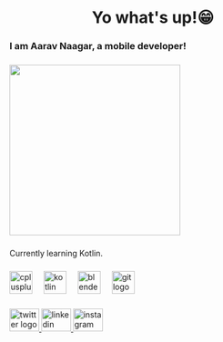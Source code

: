 <h1 align="center">Yo what's up!😁</h1>

###

<h3 align="left">I am Aarav Naagar, a mobile developer!</h3>

###

<div align="left">
  <img height="300" src="https://i.giphy.com/media/v1.Y2lkPTc5MGI3NjExa2ZlMnBmNDFuOWZwMmlqajk0cHdvZjRvZGoycTl2NjEweDM3OW41aSZlcD12MV9pbnRlcm5hbF9naWZfYnlfaWQmY3Q9Zw/0TyN7VzemiDaG8vmjT/giphy.gif"  />
</div>

###

<p align="left">Currently learning Kotlin.</p>

###

<div align="left">
  <img src="https://cdn.jsdelivr.net/gh/devicons/devicon/icons/cplusplus/cplusplus-original.svg" height="40" alt="cplusplus logo"  />
  <img width="12" />
  <img src="https://cdn.jsdelivr.net/gh/devicons/devicon/icons/kotlin/kotlin-original.svg" height="40" alt="kotlin logo"  />
  <img width="12" />
  <img src="https://cdn.jsdelivr.net/gh/devicons/devicon/icons/blender/blender-original.svg" height="40" alt="blender logo"  />
  <img width="12" />
  <img src="https://cdn.jsdelivr.net/gh/devicons/devicon/icons/git/git-original.svg" height="40" alt="git logo"  />
</div>

###

<div align="left">
  <a href="https://x.com/MeZee_MeZe" target="_blank">
    <img src="https://raw.githubusercontent.com/maurodesouza/profile-readme-generator/master/src/assets/icons/social/twitter/default.svg" width="52" height="40" alt="twitter logo"  />
  </a>
  <a href="https://www.linkedin.com/in/aarav-naagar-0a354a321/" target="_blank">
    <img src="https://raw.githubusercontent.com/maurodesouza/profile-readme-generator/master/src/assets/icons/social/linkedin/default.svg" width="52" height="40" alt="linkedin logo"  />
  </a>
  <a href="https://www.instagram.com/wreckmezee/" target="_blank">
    <img src="https://raw.githubusercontent.com/maurodesouza/profile-readme-generator/master/src/assets/icons/social/instagram/default.svg" width="52" height="40" alt="instagram logo"  />
  </a>
</div>

###
